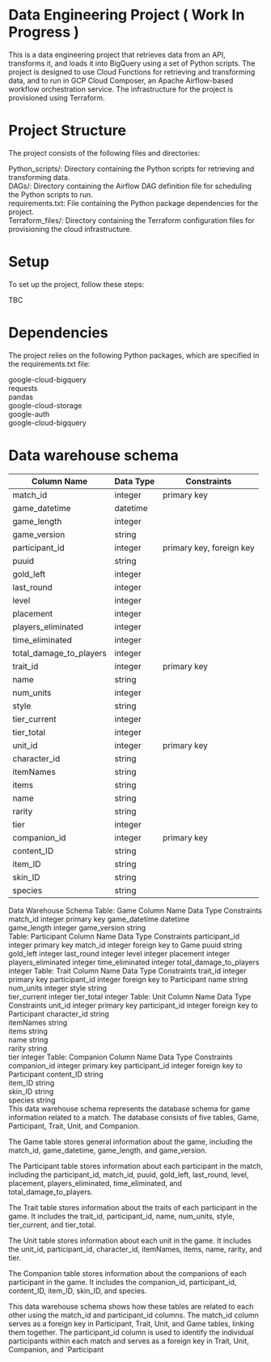 # Data Engineering Project ( Work In Progress ) 
This is a data engineering project that retrieves data from an API, transforms it, and loads it into BigQuery using a set of Python scripts. The project is designed to use Cloud Functions for retrieving and transforming data, and to run in GCP Cloud Composer, an Apache Airflow-based workflow orchestration service. The infrastructure for the project is provisioned using Terraform.

# Project Structure
The project consists of the following files and directories:

Python_scripts/: Directory containing the Python scripts for retrieving and transforming data. <br>
DAGs/: Directory containing the Airflow DAG definition file for scheduling the Python scripts to run. <br>
requirements.txt: File containing the Python package dependencies for the project. <br>
Terraform_files/: Directory containing the Terraform configuration files for provisioning the cloud infrastructure. <br>

# Setup
To set up the project, follow these steps:

TBC 

# Dependencies
The project relies on the following Python packages, which are specified in the requirements.txt file:

google-cloud-bigquery <br>
requests <br>
pandas <br>
google-cloud-storage <br>
google-auth <br>
google-cloud-bigquery <br>



# Data warehouse schema
| Column Name       | Data Type | Constraints               |
|-------------------|----------|---------------------------|
| match_id          | integer  | primary key               |
| game_datetime     | datetime |                           |
| game_length       | integer  |                           |
| game_version      | string   |                           |
| participant_id    | integer  | primary key, foreign key   |
| puuid             | string   |                           |
| gold_left         | integer  |                           |
| last_round        | integer  |                           |
| level             | integer  |                           |
| placement         | integer  |                           |
| players_eliminated| integer  |                           |
| time_eliminated   | integer  |                           |
| total_damage_to_players | integer |                   |
| trait_id          | integer  | primary key               |
| name              | string   |                           |
| num_units         | integer  |                           |
| style             | string   |                           |
| tier_current      | integer  |                           |
| tier_total        | integer  |                           |
| unit_id           | integer  | primary key               |
| character_id      | string   |                           |
| itemNames         | string   |                           |
| items             | string   |                           |
| name              | string   |                           |
| rarity            | string   |                           |
| tier              | integer  |                           |
| companion_id      | integer  | primary key               |
| content_ID        | string   |                           |
| item_ID           | string   |                           |
| skin_ID           | string   |                           |
| species           | string   |                           |
Data Warehouse Schema
Table: Game
Column Name	Data Type	Constraints
match_id	integer	primary key
game_datetime	datetime	
game_length	integer	
game_version	string	
Table: Participant
Column Name	Data Type	Constraints
participant_id	integer	primary key
match_id	integer	foreign key to Game
puuid	string	
gold_left	integer	
last_round	integer	
level	integer	
placement	integer	
players_eliminated	integer	
time_eliminated	integer	
total_damage_to_players	integer	
Table: Trait
Column Name	Data Type	Constraints
trait_id	integer	primary key
participant_id	integer	foreign key to Participant
name	string	
num_units	integer	
style	string	
tier_current	integer	
tier_total	integer	
Table: Unit
Column Name	Data Type	Constraints
unit_id	integer	primary key
participant_id	integer	foreign key to Participant
character_id	string	
itemNames	string	
items	string	
name	string	
rarity	string	
tier	integer	
Table: Companion
Column Name	Data Type	Constraints
companion_id	integer	primary key
participant_id	integer	foreign key to Participant
content_ID	string	
item_ID	string	
skin_ID	string	
species	string	
This data warehouse schema represents the database schema for game information related to a match. The database consists of five tables, Game, Participant, Trait, Unit, and Companion.

The Game table stores general information about the game, including the match_id, game_datetime, game_length, and game_version.

The Participant table stores information about each participant in the match, including the participant_id, match_id, puuid, gold_left, last_round, level, placement, players_eliminated, time_eliminated, and total_damage_to_players.

The Trait table stores information about the traits of each participant in the game. It includes the trait_id, participant_id, name, num_units, style, tier_current, and tier_total.

The Unit table stores information about each unit in the game. It includes the unit_id, participant_id, character_id, itemNames, items, name, rarity, and tier.

The Companion table stores information about the companions of each participant in the game. It includes the companion_id, participant_id, content_ID, item_ID, skin_ID, and species.

This data warehouse schema shows how these tables are related to each other using the match_id and participant_id columns. The match_id column serves as a foreign key in Participant, Trait, Unit, and Game tables, linking them together. The participant_id column is used to identify the individual participants within each match and serves as a foreign key in Trait, Unit, Companion, and `Participant




